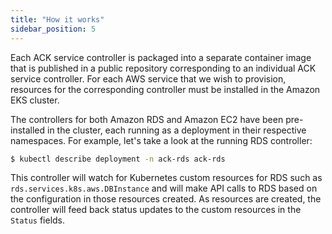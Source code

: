 ```yaml
---
title: "How it works"
sidebar_position: 5
---
```


Each ACK service controller is packaged into a separate container image that is published in a public repository corresponding to an individual ACK service controller. For each AWS service that we wish to provision, resources for the corresponding controller must be installed in the Amazon EKS cluster.

The controllers for both Amazon RDS and Amazon EC2 have been pre-installed in the cluster, each running as a deployment in their respective namespaces. For example, let's take a look at the running RDS controller:

```bash
$ kubectl describe deployment -n ack-rds ack-rds
```

This controller will watch for Kubernetes custom resources for RDS such as `rds.services.k8s.aws.DBInstance` and will make API calls to RDS based on the configuration in those resources created. As resources are created, the controller will feed back status updates to the custom resources in the `Status` fields.
